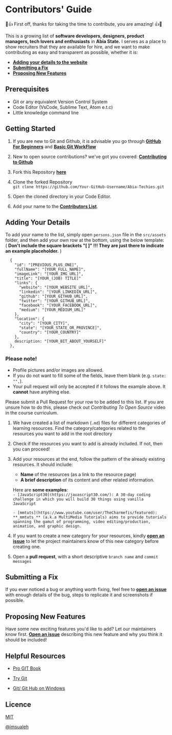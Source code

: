 # Contributors' Guide

💪👍 First off, thanks for taking the time to contribute, you are amazing! 👍💪

This is a growing list of **software developers, designers, product managers, tech lovers and enthusiasts** in **Abia State.** I serves as a place to show recruiters that they are available for hire, and we want to make contributing as easy and transparent as possible, whether it is:

- [**Adding your details to the website**](##Adding-Learning-Resources)
- [**Submitting a Fix**](##Submitting-a-Fix)
- [**Proposing New Features**](##Proposing-New-Features)

## Prerequisites

- Git or any equivalent Version Control System
- Code Editor (VsCode, Sublime Text, Atom e.t.c)
- Little knowledge command line

## Getting Started

1.  If you are new to Git and Github, it is advisable you go through
    [**GitHub For Beginners**](http://readwrite.com/2013/09/30/understanding-github-a-journey-for-beginners-part-1/) and [**Basic Git WorkFlow**](https://guides.github.com/introduction/flow/index.html)

2.  New to open source contributions? we've got you covered: [**Contributing to Github**](https://egghead.io/courses/how-to-contribute-to-an-open-source-project-on-github)

3.  Fork this Repository [**here**](https://github.com/Abia-Community/Abia-Techies/fork)

4.  Clone the forked Repository <br>
    `git clone https://github.com/Your-GitHub-Username/Abia-Techies.git`

5.  Open the cloned directory in your Code Editor.

6.  Add your name to the [**Contributors List**](CONTRIBUTORS.md).

## Adding Your Details

To add your name to the list, simply open `persons.json` file in the `src/assets` folder, and then add your own row at the bottom, using the below template:  
( **Don't include the square brackets "[ ]" !!! They are just there to indicate an example placeholder.** )

```moonscript
  {
    "id": "[PREVIOUS_PLUS_ONE]",
    "fullName": "[YOUR_FULL_NAME]",
    "imageLink": "[YOUR_IMG_URL]",
    "title": "[YOUR_(JOB) TITLE]"
    "links": {
      "website": "[YOUR_WEBSITE_URL]",
      "linkedin": "[YOUR_LINKEDIN_URL]",
      "github": "[YOUR_GITHUB_URL]",
      "twitter": "[YOUR_GITHUB_URL]",
      "facebook": "[YOUR_FACEBOOK_URL]",
      "medium": "[YOUR_MEDIUM_URL]"
    },
    "location": {
      "city": "[YOUR_CITY]",
      "state": "[YOUR_STATE_OR_PROVINCE]",
      "country": "[YOUR_COUNTRY]"
    },
    description: "[YOUR_BIT_ABOUT_YOURSELF]"
  },
```

### Please note!

- Profile pictures and/or images are allowed.
- If you do not want to fill some of the fields, leave them blank (e.g. `state: "",`).
- Your pull request will only be accepted if it follows the example above. It **cannot** have anything else.

Please submit a Pull Request for your row to be added to this list. If you are unsure how to do this, please check out _Contributing To Open Source_ video in the course curriculum.

1.  We have created a list of markdown (`.md`) files for different categories of learning resources. Find the category/categories related to the resources you want to add in the root directory

2.  Check if the resources you want to add is already included. If not, then you can proceed!

3.  Add your resources at the end, follow the pattern of the already existing resources. It should include:

    - **Name** of the resources (as a link to the resource page)
    - **A brief description** of its content and other related information.

    Here are **some examples**: <br>
    `- [JavaScript30](https://javascript30.com/): A 30-day coding challenge in which you will build 30 things using vanilla JavaScript`

    `- [mmtuts](https://www.youtube.com/user/TheCharmefis/featured): **_mmtuts_** (a.k.a MultiMedia Tutorials) aims to provide tutorials spanning the gamut of programming, video editing/production, animation, and graphic design.`

4.  If you want to create a new category for your resources, kindly [**open an issue**](https://github.com/zero-to-mastery/resources/issues) to let the project maintainers know of this new category before creating one.

5.  Open a **pull request**, with a short descriptive `branch name` and `commit messages`

## Submitting a Fix

If you ever noticed a bug or anything worth fixing, feel free to [**open an issue**](https://github.com/zero-to-mastery/resources/issues) with enough details of the bug, steps to replicate it and screenshots if possible.

## Proposing New Features

Have some new exciting features you'd like to add? Let our maintainers know first. [**Open an issue**](https://github.com/zero-to-mastery/resources/issues) describing this new feature and why you think it should be included!

## Helpful Resources

- [Pro GIT Book](https://git-scm.com/book/en/v2)

- [Try Git](https://try.github.io/)

- [Git/ Git Hub on Windows](https://www.youtube.com/watch?v=J_Clau1bYco)

## Licence

[MIT](https://opensource.org/licenses/MIT)

[@imsualeh](https://github.com/imsualeh)
